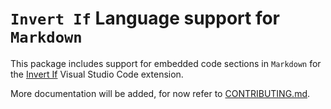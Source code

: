 # `Invert If` Language support for `Markdown`

This package includes support for embedded code sections in `Markdown` for the [Invert If](https://marketplace.visualstudio.com/items?itemName=1nVitr0.invert-if) Visual Studio Code extension.

More documentation will be added, for now refer to [CONTRIBUTING.md](https://github.com/1nVitr0/plugin-vscode-invert-if/tree/main/packages/main/CONTRIBUTING.md).
